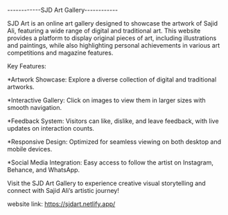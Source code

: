 ------------SJD Art Gallery------------

SJD Art is an online art gallery designed to showcase the artwork of Sajid Ali, featuring a wide range of digital and traditional art. 
This website provides a platform to display original pieces of art, including illustrations and paintings, 
while also highlighting personal achievements in various art competitions and magazine features.

Key Features:

*Artwork Showcase: 
          Explore a diverse collection of digital and traditional artworks.
          
*Interactive Gallery: 
          Click on images to view them in larger sizes with smooth navigation.
          
*Feedback System: 
          Visitors can like, dislike, and leave feedback, with live updates on interaction counts.
          
*Responsive Design: 
          Optimized for seamless viewing on both desktop and mobile devices.
          
*Social Media Integration: 
          Easy access to follow the artist on Instagram, Behance, and WhatsApp.

          
Visit the SJD Art Gallery to experience creative visual storytelling and connect with Sajid Ali’s artistic journey!

website link: https://sjdart.netlify.app/
